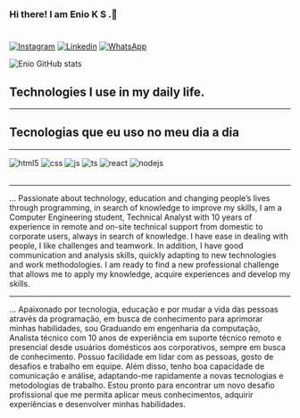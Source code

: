 ### Hi there! I am Enio K S .👋
#

[![Instagram](https://img.shields.io/badge/Instagram-E4405F?style=for-the-badge&logo=instagram&logoColor=white)](https://www.instagram.com/enio.kaique/)
[![Linkedin](https://img.shields.io/badge/LinkedIn-0077B5?style=for-the-badge&logo=linkedin&logoColor=white)](https://www.linkedin.com/in/enio-meyer/)
[![WhatsApp](https://img.shields.io/badge/WhatsApp-25D366?style=for-the-badge&logo=whatsapp&logoColor=white)](https://wa.link/04aul2)

![Enio GitHub stats](https://github-readme-stats.vercel.app/api?username=E-KMeyer&show_icons=true&theme=dark#gh-dark-mode-only)

## Technologies I use in my daily life.
---
## Tecnologias que eu uso no meu dia a dia
---

<div style="display: inline_block">
  <img align="center" alt="html5" src="https://img.shields.io/badge/HTML5-E34F26?style=for-the-badge&logo=html5&logoColor=white" />
  <img align="center" alt="css" src="https://img.shields.io/badge/CSS3-1572B6?style=for-the-badge&logo=css3&logoColor=white" />
  <img align="center" alt="js" src="https://img.shields.io/badge/JavaScript-F7DF1E?style=for-the-badge&logo=javascript&logoColor=black" />
  <img align="center" alt="ts" src="https://img.shields.io/badge/TypeScript-007ACC?style=for-the-badge&logo=typescript&logoColor=white" />
  <img align="center" alt="react" src="https://img.shields.io/badge/React-20232A?style=for-the-badge&logo=react&logoColor=61DAFB" />
  <img align="center" alt="nodejs" src="https://img.shields.io/badge/Node.js-43853D?style=for-the-badge&logo=node.js&logoColor=white" />
</div><br/>
<hr>
... Passionate about technology, education and changing people’s lives through programming, in search of knowledge to improve my skills, I am a Computer Engineering student, Technical Analyst with 10 years of experience in remote and on-site technical support from domestic to corporate users, always in search of knowledge. I have ease in dealing with people, I like challenges and teamwork. In addition, I have good communication and analysis skills, quickly adapting to new technologies and work methodologies. I am ready to find a new professional challenge that allows me to apply my knowledge, acquire experiences and develop my skills.
<hr>
...   Apaixonado por tecnologia, educação e por mudar a vida das pessoas através da programação, em busca de conhecimento para aprimorar minhas habilidades, sou Graduando em engenharia da computação, Analista técnico com 10 anos de experiência em suporte técnico remoto e presencial desde usuários domésticos aos corporativos, sempre em busca de conhecimento. Possuo facilidade em lidar com as pessoas, gosto de desafios e trabalho em equipe. Além disso, tenho boa capacidade de comunicação e análise, adaptando-me rapidamente a novas tecnologias e metodologias de trabalho. Estou pronto para encontrar um novo desafio profissional que me permita aplicar meus conhecimentos, adquirir experiências e desenvolver minhas habilidades.
